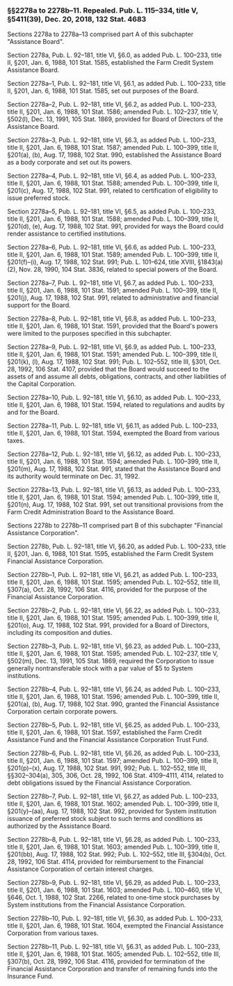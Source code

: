 ### §§2278a to 2278b–11. Repealed. Pub. L. 115–334, title V, §5411(39), Dec. 20, 2018, 132 Stat. 4683 ###

Sections 2278a to 2278a–13 comprised part A of this subchapter "Assistance Board".

Section 2278a, Pub. L. 92–181, title VI, §6.0, as added Pub. L. 100–233, title II, §201, Jan. 6, 1988, 101 Stat. 1585, established the Farm Credit System Assistance Board.

Section 2278a–1, Pub. L. 92–181, title VI, §6.1, as added Pub. L. 100–233, title II, §201, Jan. 6, 1988, 101 Stat. 1585, set out purposes of the Board.

Section 2278a–2, Pub. L. 92–181, title VI, §6.2, as added Pub. L. 100–233, title II, §201, Jan. 6, 1988, 101 Stat. 1586; amended Pub. L. 102–237, title V, §502(l), Dec. 13, 1991, 105 Stat. 1869, provided for Board of Directors of the Assistance Board.

Section 2278a–3, Pub. L. 92–181, title VI, §6.3, as added Pub. L. 100–233, title II, §201, Jan. 6, 1988, 101 Stat. 1587; amended Pub. L. 100–399, title II, §201(a), (b), Aug. 17, 1988, 102 Stat. 990, established the Assistance Board as a body corporate and set out its powers.

Section 2278a–4, Pub. L. 92–181, title VI, §6.4, as added Pub. L. 100–233, title II, §201, Jan. 6, 1988, 101 Stat. 1588; amended Pub. L. 100–399, title II, §201(c), Aug. 17, 1988, 102 Stat. 991, related to certification of eligibility to issue preferred stock.

Section 2278a–5, Pub. L. 92–181, title VI, §6.5, as added Pub. L. 100–233, title II, §201, Jan. 6, 1988, 101 Stat. 1588; amended Pub. L. 100–399, title II, §201(d), (e), Aug. 17, 1988, 102 Stat. 991, provided for ways the Board could render assistance to certified institutions.

Section 2278a–6, Pub. L. 92–181, title VI, §6.6, as added Pub. L. 100–233, title II, §201, Jan. 6, 1988, 101 Stat. 1589; amended Pub. L. 100–399, title II, §201(f)–(i), Aug. 17, 1988, 102 Stat. 991; Pub. L. 101–624, title XVIII, §1843(a)(2), Nov. 28, 1990, 104 Stat. 3836, related to special powers of the Board.

Section 2278a–7, Pub. L. 92–181, title VI, §6.7, as added Pub. L. 100–233, title II, §201, Jan. 6, 1988, 101 Stat. 1591; amended Pub. L. 100–399, title II, §201(j), Aug. 17, 1988, 102 Stat. 991, related to administrative and financial support for the Board.

Section 2278a–8, Pub. L. 92–181, title VI, §6.8, as added Pub. L. 100–233, title II, §201, Jan. 6, 1988, 101 Stat. 1591, provided that the Board's powers were limited to the purposes specified in this subchapter.

Section 2278a–9, Pub. L. 92–181, title VI, §6.9, as added Pub. L. 100–233, title II, §201, Jan. 6, 1988, 101 Stat. 1591; amended Pub. L. 100–399, title II, §201(k), (l), Aug. 17, 1988, 102 Stat. 991; Pub. L. 102–552, title III, §301, Oct. 28, 1992, 106 Stat. 4107, provided that the Board would succeed to the assets of and assume all debts, obligations, contracts, and other liabilities of the Capital Corporation.

Section 2278a–10, Pub. L. 92–181, title VI, §6.10, as added Pub. L. 100–233, title II, §201, Jan. 6, 1988, 101 Stat. 1594, related to regulations and audits by and for the Board.

Section 2278a–11, Pub. L. 92–181, title VI, §6.11, as added Pub. L. 100–233, title II, §201, Jan. 6, 1988, 101 Stat. 1594, exempted the Board from various taxes.

Section 2278a–12, Pub. L. 92–181, title VI, §6.12, as added Pub. L. 100–233, title II, §201, Jan. 6, 1988, 101 Stat. 1594; amended Pub. L. 100–399, title II, §201(m), Aug. 17, 1988, 102 Stat. 991, stated that the Assistance Board and its authority would terminate on Dec. 31, 1992.

Section 2278a–13, Pub. L. 92–181, title VI, §6.13, as added Pub. L. 100–233, title II, §201, Jan. 6, 1988, 101 Stat. 1594; amended Pub. L. 100–399, title II, §201(n), Aug. 17, 1988, 102 Stat. 991, set out transitional provisions from the Farm Credit Administration Board to the Assistance Board.

Sections 2278b to 2278b–11 comprised part B of this subchapter "Financial Assistance Corporation".

Section 2278b, Pub. L. 92–181, title VI, §6.20, as added Pub. L. 100–233, title II, §201, Jan. 6, 1988, 101 Stat. 1595, established the Farm Credit System Financial Assistance Corporation.

Section 2278b–1, Pub. L. 92–181, title VI, §6.21, as added Pub. L. 100–233, title II, §201, Jan. 6, 1988, 101 Stat. 1595; amended Pub. L. 102–552, title III, §307(a), Oct. 28, 1992, 106 Stat. 4116, provided for the purpose of the Financial Assistance Corporation.

Section 2278b–2, Pub. L. 92–181, title VI, §6.22, as added Pub. L. 100–233, title II, §201, Jan. 6, 1988, 101 Stat. 1595; amended Pub. L. 100–399, title II, §201(o), Aug. 17, 1988, 102 Stat. 991, provided for a Board of Directors, including its composition and duties.

Section 2278b–3, Pub. L. 92–181, title VI, §6.23, as added Pub. L. 100–233, title II, §201, Jan. 6, 1988, 101 Stat. 1595; amended Pub. L. 102–237, title V, §502(m), Dec. 13, 1991, 105 Stat. 1869, required the Corporation to issue generally nontransferable stock with a par value of $5 to System institutions.

Section 2278b–4, Pub. L. 92–181, title VI, §6.24, as added Pub. L. 100–233, title II, §201, Jan. 6, 1988, 101 Stat. 1596; amended Pub. L. 100–399, title II, §201(a), (b), Aug. 17, 1988, 102 Stat. 990, granted the Financial Assistance Corporation certain corporate powers.

Section 2278b–5, Pub. L. 92–181, title VI, §6.25, as added Pub. L. 100–233, title II, §201, Jan. 6, 1988, 101 Stat. 1597, established the Farm Credit Assistance Fund and the Financial Assistance Corporation Trust Fund.

Section 2278b–6, Pub. L. 92–181, title VI, §6.26, as added Pub. L. 100–233, title II, §201, Jan. 6, 1988, 101 Stat. 1597; amended Pub. L. 100–399, title II, §201(p)–(x), Aug. 17, 1988, 102 Stat. 991, 992; Pub. L. 102–552, title III, §§302–304(a), 305, 306, Oct. 28, 1992, 106 Stat. 4109–4111, 4114, related to debt obligations issued by the Financial Assistance Corporation.

Section 2278b–7, Pub. L. 92–181, title VI, §6.27, as added Pub. L. 100–233, title II, §201, Jan. 6, 1988, 101 Stat. 1602; amended Pub. L. 100–399, title II, §201(y)–(aa), Aug. 17, 1988, 102 Stat. 992, provided for System institution issuance of preferred stock subject to such terms and conditions as authorized by the Assistance Board.

Section 2278b–8, Pub. L. 92–181, title VI, §6.28, as added Pub. L. 100–233, title II, §201, Jan. 6, 1988, 101 Stat. 1603; amended Pub. L. 100–399, title II, §201(bb), Aug. 17, 1988, 102 Stat. 992; Pub. L. 102–552, title III, §304(b), Oct. 28, 1992, 106 Stat. 4114, provided for reimbursement to the Financial Assistance Corporation of certain interest charges.

Section 2278b–9, Pub. L. 92–181, title VI, §6.29, as added Pub. L. 100–233, title II, §201, Jan. 6, 1988, 101 Stat. 1603; amended Pub. L. 100–460, title VI, §646, Oct. 1, 1988, 102 Stat. 2266, related to one-time stock purchases by System institutions from the Financial Assistance Corporation.

Section 2278b–10, Pub. L. 92–181, title VI, §6.30, as added Pub. L. 100–233, title II, §201, Jan. 6, 1988, 101 Stat. 1604, exempted the Financial Assistance Corporation from various taxes.

Section 2278b–11, Pub. L. 92–181, title VI, §6.31, as added Pub. L. 100–233, title II, §201, Jan. 6, 1988, 101 Stat. 1605; amended Pub. L. 102–552, title III, §307(b), Oct. 28, 1992, 106 Stat. 4116, provided for termination of the Financial Assistance Corporation and transfer of remaining funds into the Insurance Fund.